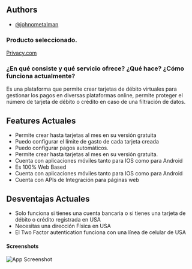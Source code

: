 
## Authors

- [@johnometalman](https://www.github.com/johnometalman)

  
### Producto seleccionado.

[Privacy.com](https://www.privacy.comn)



### ¿En qué consiste y qué servicio ofrece? ¿Qué hace? ¿Cómo funciona actualmente?
Es una plataforma que permite crear tarjetas de débito virtuales para gestionar los pagos en diversas plataformas online, permite proteger el número de tarjeta de débito o crédito en caso de una filtración de datos. 
  
## Features Actuales

- Permite crear hasta tarjetas al mes en su versión gratuita
- Puedo configurar el límite de gasto de cada tarjeta creada
- Puedo configurar pagos automáticos. 
- Permite crear hasta tarjetas al mes en su versión gratuita.
- Cuenta con aplicaciones móviles tanto para IOS como para Android
- Es 100% Web Based
- Cuenta con aplicaciones móviles tanto para IOS como para Android
- Cuenta con APIs de Integración para páginas web


## Desventajas Actuales
- Solo funciona si tienes una cuenta bancaria o si tienes una tarjeta de débito o crédito registrada en USA
- Necesitas una dirección Física en USA
- El Two Factor autentication funciona con una línea de celular de USA
  
#### Screenshots

![App Screenshot](https://i.ibb.co/d5x3sc5/3.jpg)

  
